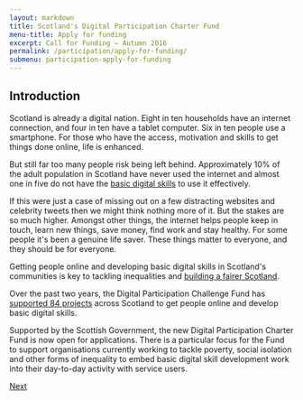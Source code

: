 ```yaml
---
layout: markdown
title: Scotland's Digital Participation Charter Fund
menu-title: Apply for funding
excerpt: Call for Funding – Autumn 2016
permalink: /participation/apply-for-funding/
submenu: participation-apply-for-funding
---
```


## Introduction

Scotland is already a digital nation. Eight in ten households have an internet connection, and four in ten have a tablet computer. Six in ten people use a smartphone. For those who have the access, motivation and skills to get things done online, life is enhanced.

But still far too many people risk being left behind. Approximately 10% of the adult population in Scotland have never used the internet and almost one in five do not have the [basic digital skills](/participation/basic-digital-skills/) to use it effectively.

If this were just a case of missing out on a few distracting websites and celebrity tweets then we might think nothing more of it. But the stakes are so much higher. Amongst other things, the internet helps people keep in touch, learn new things, save money, find work and stay healthy. For some people it's been a genuine life saver. These things matter to everyone, and they should be for everyone.

Getting people online and developing basic digital skills in Scotland's communities is key to tackling inequalities and [building a fairer Scotland](https://fairer.scot/).

Over the past two years, the Digital Participation Challenge Fund has [supported 84 projects](/participation/projects/) across Scotland to get people online and develop basic digital skills.

Supported by the Scottish Government, the new Digital Participation Charter Fund is now open for applications. There is a particular focus for the Fund to support organisations currently working to tackle poverty, social isolation and other forms of inequality to embed basic digital skill development work into their day-to-day activity with service users.

<div class="section headingless">
    <a href="/participation/apply-for-funding/context/" class="btn right">
        <i class="fa fa-pull-right fa-chevron-right"></i>
        Next
    </a>
</div>